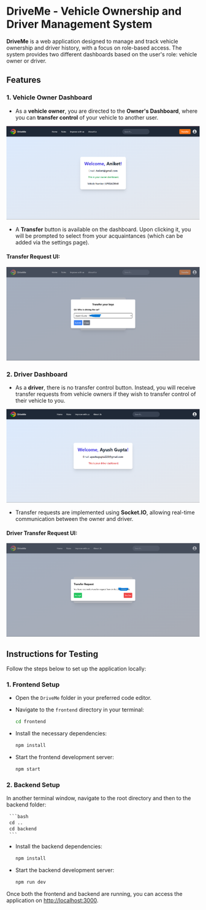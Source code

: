 # DriveMe - Vehicle Ownership and Driver Management System

**DriveMe** is a web application designed to manage and track vehicle ownership and driver history, with a focus on role-based access. The system provides two different dashboards based on the user's role: vehicle owner or driver.

## Features

### 1. **Vehicle Owner Dashboard**

- As a **vehicle owner**, you are directed to the **Owner's Dashboard**, where you can **transfer control** of your vehicle to another user.

![Owner Dashboard](https://raw.githubusercontent.com/ayu-g22/VRVAssignment/main/images/image-1.png)

- A **Transfer** button is available on the dashboard. Upon clicking it, you will be prompted to select from your acquaintances (which can be added via the settings page).

#### Transfer Request UI:
![Transfer Request UI](https://raw.githubusercontent.com/ayu-g22/VRVAssignment/main/images/transfer-request.png)

### 2. **Driver Dashboard**

- As a **driver**, there is no transfer control button. Instead, you will receive transfer requests from vehicle owners if they wish to transfer control of their vehicle to you.

![Driver Dashboard](https://raw.githubusercontent.com/ayu-g22/VRVAssignment/main/images/image.png)

- Transfer requests are implemented using **Socket.IO**, allowing real-time communication between the owner and driver.

#### Driver Transfer Request UI:
![Driver Transfer Request](https://raw.githubusercontent.com/ayu-g22/VRVAssignment/main/images/driver-transfer-request.png)

## Instructions for Testing

Follow the steps below to set up the application locally:

### 1. **Frontend Setup**

- Open the `DriveMe` folder in your preferred code editor.
- Navigate to the `frontend` directory in your terminal:

     ```bash
     cd frontend
     ```

- Install the necessary dependencies:

     ```bash
     npm install
     ```

- Start the frontend development server:

     ```bash
     npm start
     ```

### 2. **Backend Setup**

In another terminal window, navigate to the root directory and then to the backend folder:

     ```bash
     cd ..
     cd backend
     ```

- Install the backend dependencies:

     ```bash
     npm install
     ```

- Start the backend development server:

     ```bash
     npm run dev
     ```

Once both the frontend and backend are running, you can access the application on [http://localhost:3000](http://localhost:3000).
